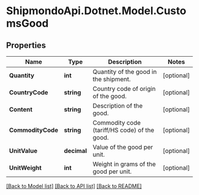 # ShipmondoApi.Dotnet.Model.CustomsGood

## Properties

Name | Type | Description | Notes
------------ | ------------- | ------------- | -------------
**Quantity** | **int** | Quantity of the good in the shipment. | [optional] 
**CountryCode** | **string** | Country code of origin of the good. | [optional] 
**Content** | **string** | Description of the good. | [optional] 
**CommodityCode** | **string** | Commodity code (tariff/HS code) of the good. | [optional] 
**UnitValue** | **decimal** | Value of the good per unit. | [optional] 
**UnitWeight** | **int** | Weight in grams of the good per unit. | [optional] 

[[Back to Model list]](../README.md#documentation-for-models) [[Back to API list]](../README.md#documentation-for-api-endpoints) [[Back to README]](../README.md)

